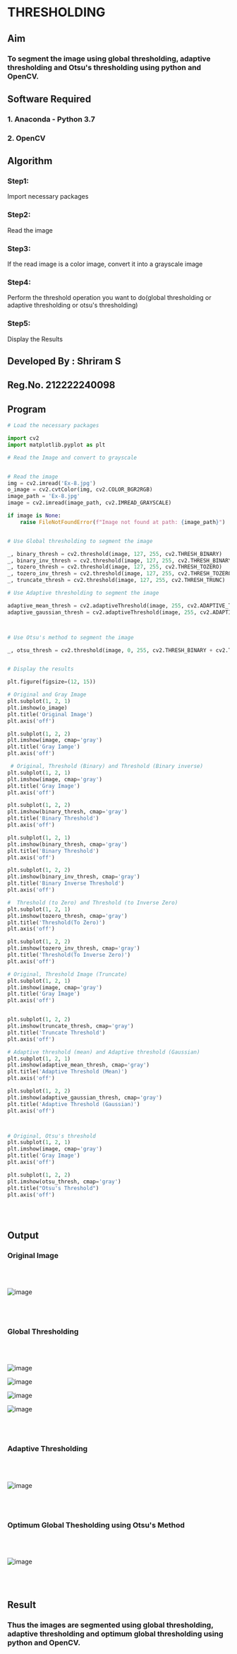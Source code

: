 # THRESHOLDING
## Aim

### To segment the image using global thresholding, adaptive thresholding and Otsu's thresholding using python and OpenCV.

## Software Required
### 1. Anaconda - Python 3.7
### 2. OpenCV

## Algorithm

### Step1:

Import necessary packages



### Step2:


Read the image


### Step3:

If the read image is a color image, convert it into a grayscale image



### Step4:

Perform the threshold operation you want to do(global thresholding or adaptive thresholding or otsu's thresholding)



### Step5:

Display the Results

## Developed By : Shriram S

## Reg.No. 212222240098

## Program

```python
# Load the necessary packages

import cv2
import matplotlib.pyplot as plt

# Read the Image and convert to grayscale


# Read the image
img = cv2.imread('Ex-8.jpg')
o_image = cv2.cvtColor(img, cv2.COLOR_BGR2RGB)
image_path = 'Ex-8.jpg'
image = cv2.imread(image_path, cv2.IMREAD_GRAYSCALE)

if image is None:
    raise FileNotFoundError(f"Image not found at path: {image_path}")
```
```py

# Use Global thresholding to segment the image

_, binary_thresh = cv2.threshold(image, 127, 255, cv2.THRESH_BINARY)
_, binary_inv_thresh = cv2.threshold(image, 127, 255, cv2.THRESH_BINARY_INV)
_, tozero_thresh = cv2.threshold(image, 127, 255, cv2.THRESH_TOZERO)
_, tozero_inv_thresh = cv2.threshold(image, 127, 255, cv2.THRESH_TOZERO_INV)
_, truncate_thresh = cv2.threshold(image, 127, 255, cv2.THRESH_TRUNC)

```
```py
# Use Adaptive thresholding to segment the image

adaptive_mean_thresh = cv2.adaptiveThreshold(image, 255, cv2.ADAPTIVE_THRESH_MEAN_C, cv2.THRESH_BINARY, 11, 2)
adaptive_gaussian_thresh = cv2.adaptiveThreshold(image, 255, cv2.ADAPTIVE_THRESH_GAUSSIAN_C, cv2.THRESH_BINARY, 11, 2)
```
```py


# Use Otsu's method to segment the image 

_, otsu_thresh = cv2.threshold(image, 0, 255, cv2.THRESH_BINARY + cv2.THRESH_OTSU)


# Display the results

plt.figure(figsize=(12, 15))

# Original and Gray Image
plt.subplot(1, 2, 1)
plt.imshow(o_image)
plt.title('Original Image')
plt.axis('off')

plt.subplot(1, 2, 2)
plt.imshow(image, cmap='gray')
plt.title('Gray Iamge')
plt.axis('off')

```
```py
 # Original, Threshold (Binary) and Threshold (Binary inverse)
plt.subplot(1, 2, 1)
plt.imshow(image, cmap='gray')
plt.title('Gray Image')
plt.axis('off')

plt.subplot(1, 2, 2)
plt.imshow(binary_thresh, cmap='gray')
plt.title('Binary Threshold')
plt.axis('off')

plt.subplot(1, 2, 1)
plt.imshow(binary_thresh, cmap='gray')
plt.title('Binary Threshold')
plt.axis('off')

plt.subplot(1, 2, 2)
plt.imshow(binary_inv_thresh, cmap='gray')
plt.title('Binary Inverse Threshold')
plt.axis('off')

#  Threshold (to Zero) and Threshold (to Inverse Zero)
plt.subplot(1, 2, 1)
plt.imshow(tozero_thresh, cmap='gray')
plt.title('Threshold(To Zero)')
plt.axis('off')

plt.subplot(1, 2, 2)
plt.imshow(tozero_inv_thresh, cmap='gray')
plt.title('Threshold(To Inverse Zero)')
plt.axis('off')

# Original, Threshold Image (Truncate)
plt.subplot(1, 2, 1)
plt.imshow(image, cmap='gray')
plt.title('Gray Image')
plt.axis('off')


plt.subplot(1, 2, 2)
plt.imshow(truncate_thresh, cmap='gray')
plt.title('Truncate Threshold')
plt.axis('off')

# Adaptive threshold (mean) and Adaptive threshold (Gaussian)
plt.subplot(1, 2, 1)
plt.imshow(adaptive_mean_thresh, cmap='gray')
plt.title('Adaptive Threshold (Mean)')
plt.axis('off')

plt.subplot(1, 2, 2)
plt.imshow(adaptive_gaussian_thresh, cmap='gray')
plt.title('Adaptive Threshold (Gaussian)')
plt.axis('off')



# Original, Otsu's threshold
plt.subplot(1, 2, 1)
plt.imshow(image, cmap='gray')
plt.title('Gray Image')
plt.axis('off')

plt.subplot(1, 2, 2)
plt.imshow(otsu_thresh, cmap='gray')
plt.title("Otsu's Threshold")
plt.axis('off')





```
## Output

### Original Image
<br>
<br>

![image](https://github.com/ShriramGH/THRESHOLDING-/assets/117991122/e6db1295-ddc2-40eb-8a01-e4775270a311)

<br>
<br>

### Global Thresholding
<br>
<br>

![image](https://github.com/ShriramGH/THRESHOLDING-/assets/117991122/ff693a3e-ff25-4188-a8ce-62c4676cd296)

![image](https://github.com/ShriramGH/THRESHOLDING-/assets/117991122/376d595d-1ccd-4162-9f11-36578faa6775)

![image](https://github.com/ShriramGH/THRESHOLDING-/assets/117991122/317c4439-25e1-403f-9078-23c4dc64b52a)

![image](https://github.com/ShriramGH/THRESHOLDING-/assets/117991122/98cc17f2-0cc1-40d3-9c33-d7371e4cfff7)

<br>
<br>

### Adaptive Thresholding
<br>
<br>

![image](https://github.com/ShriramGH/THRESHOLDING-/assets/117991122/b4edb866-b432-4d26-bc02-d7f0c4feb6ac)

<br>
<br>

### Optimum Global Thesholding using Otsu's Method
<br>
<br>

![image](https://github.com/ShriramGH/THRESHOLDING-/assets/117991122/539b70d6-a586-4b92-a5b4-711d0d2c1e91)

<br>
<br>


## Result
### Thus the images are segmented using global thresholding, adaptive thresholding and optimum global thresholding using python and OpenCV.
